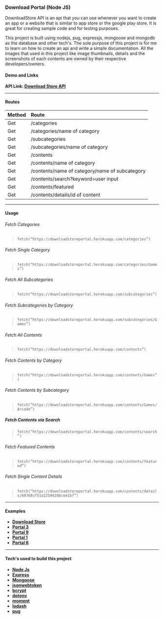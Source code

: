 ### Download Portal (Node JS)

DownloadStore API is an api that you can use whenever you want to create an app or a website that is similar to app store or the google play store. It is great for creating sample code and for testing purposes.

This project is built using nodejs, pug, expressjs, mongoose and mongodb as the database and other tech's. The sole purpose of this project is for me to learn on how to create an api and write a simple documentation. All the images that used in this project like image thumbnails, details and the screenshots of each contents are owned by their respective developers/owners.

#### Demo and Links

**API Link: [Download Store API](http://downloadstoreportal.herokuapp.com/)**

___

#### Routes
| Method | Route |
|--------|:------|
| Get | /categories |
| Get | /categories/name of category |
| Get | /subcategories |
| Get | /subcategories/name of category |
| Get | /contents |
| Get | /contents/name of category |
| Get | /contents/name of category/name of subcategory |
| Get | /contents/search?keyword=user input |
| Get | /contents/featured |
| Get | /contents/details/id of content |

___

#### Usage
###### Fetch Categories
> `fetch(“https://downloadstoreportal.herokuapp.com/categories”)`

###### Fetch Single Category
> `fetch(“https://downloadstoreportal.herokuapp.com/categories/Games”)`

###### Fetch All Subcategories
> `fetch(“https://downloadstoreportal.herokuapp.com/subcategories”)`

###### Fetch Subcategories by Category
> `fetch(“https://downloadstoreportal.herokuapp.com/subcategories/Games”)`

###### Fetch All Contents
> `fetch(“https://downloadstoreportal.herokuapp.com/contents”)`

###### Fetch Contents by Category
> `fetch(“https://downloadstoreportal.herokuapp.com/contents/Games”)`

###### Fetch Contents by Subcategory
> `fetch(“https://downloadstoreportal.herokuapp.com/contents/Games/Arcade”)`

##### Fetch Contents via Search
> `fetch(“https://downloadstoreportal.herokuapp.com/contents/search”)`

###### Fetch Featured Contents
> `fetch(“https://downloadstoreportal.herokuapp.com/contents/featured”)`

###### Fetch Single Content Details
> `fetch(“https://downloadstoreportal.herokuapp.com/contents/details/60768cf51a2259428bce41bf”)`

___

#### Examples
- **[Download Store](https://downloadstore.netlify.app)**
- **[Portal 3](https://portal-template-3.netlify.app)**
- **[Portal 9](https://portal-template-9.netlify.app)**
- **[Portal 1](https://portal-template-1.netlify.app)**
- **[Portal 6](https://content-portal-6.netlify.app)**
___

#### Tech's used to build this project
- **[Node Js](https://nodejs.org/en/)**
- **[Express](https://expressjs.com/)**
- **[Mongoose](https://mongoosejs.com/)**
- **[jsonwebtoken](https://www.npmjs.com/package/jsonwebtoken)**
- **[bcrypt](https://www.npmjs.com/package/bcryptjs)**
- **[dotenv](https://www.npmjs.com/package/dotenv)**
- **[moment](https://momentjs.com/)**
- **[lodash](https://lodash.com/)**
- **[pug](https://pugjs.org/api/getting-started.html)**
